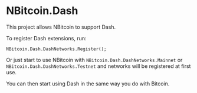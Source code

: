 # NBitcoin.Dash

This project allows NBitcoin to support Dash.

To register Dash extensions, run:

```
NBitcoin.Dash.DashNetworks.Register();
```

Or just start to use NBitcoin with `NBitcoin.Dash.DashNetworks.Mainnet` or `NBitcoin.Dash.DashNetworks.Testnet` and networks will be registered at first use. 

You can then start using Dash in the same way you do with Bitcoin.